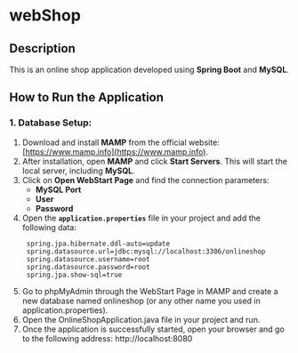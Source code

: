 # webShop

## Description
This is an online shop application developed using **Spring Boot** and **MySQL**.

## How to Run the Application

### 1. Database Setup:
1. Download and install **MAMP** from the official website: [https://www.mamp.info](https://www.mamp.info).
2. After installation, open **MAMP** and click **Start Servers**. This will start the local server, including **MySQL**.
3. Click on **Open WebStart Page** and find the connection parameters:
   - **MySQL Port**
   - **User**
   - **Password**
4. Open the **`application.properties`** file in your project and add the following data:
   ```properties
    spring.jpa.hibernate.ddl-auto=update
    spring.datasource.url=jdbc:mysql://localhost:3306/onlineshop
    spring.datasource.username=root
    spring.datasource.password=root
    spring.jpa.show-sql=true
5. Go to phpMyAdmin through the WebStart Page in MAMP and create a new database named onlineshop
   (or any other name you used in application.properties).
6. Open the OnlineShopApplication.java file in your project and run.
7. Once the application is successfully started, open your browser and go to the following address: http://localhost:8080
